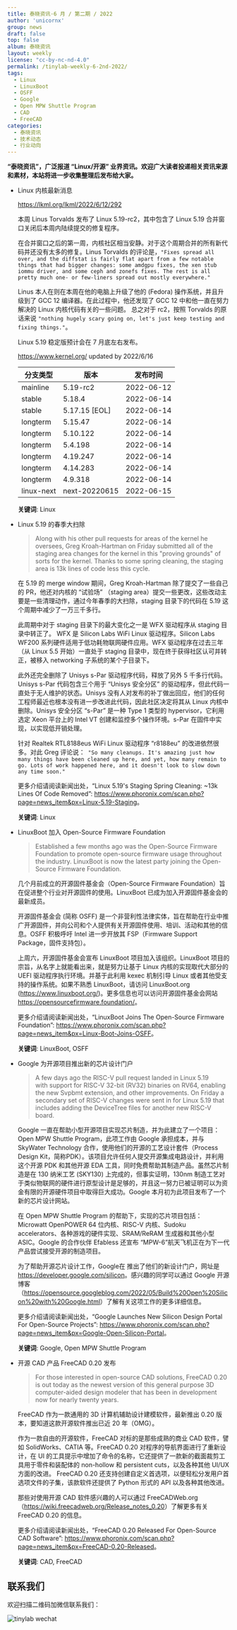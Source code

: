 ```yaml
---
title: 泰晓资讯·6 月 / 第二期 / 2022
author: 'unicornx'
group: news
draft: false
top: false
album: 泰晓资讯
layout: weekly
license: "cc-by-nc-nd-4.0"
permalink: /tinylab-weekly-6-2nd-2022/
tags:
  - Linux
  - LinuxBoot
  - OSFF
  - Google
  - Open MPW Shuttle Program
  - CAD
  - FreeCAD
categories:
  - 泰晓资讯
  - 技术动态
  - 行业动向
---
```


**“泰晓资讯”，广泛报道 “Linux/开源” 业界资讯。欢迎广大读者投递相关资讯来源和素材，本站将进一步收集整理后发布给大家。**

- Linux 内核最新消息

    <https://lkml.org/lkml/2022/6/12/292>
    
    本周 Linus Torvalds 发布了 Linux 5.19-rc2，其中包含了 Linux 5.19 合并窗口关闭后本周内陆续提交的修复程序。

    在合并窗口之后的第一周，内核社区相当安静。对于这个周期合并的所有新代码并还没有太多的修复。Linus Torvalds 的评论是，`"Fixes spread all over, and the diffstat is fairly flat apart from a few notable things that had bigger changes: some amdgpu fixes, the xen stub iommu driver, and some ceph and zonefs fixes. The rest is all pretty much one- or few-liners spread out mostly everywhere."`

    Linus 本人在则在本周在他的电脑上升级了他的 (Fedora) 操作系统，并且升级到了 GCC 12 编译器。在此过程中，他还发现了 GCC 12 中和他一直在努力解决的 Linux 内核代码有关的一些问题。 总之对于 rc2，按照 Torvalds 的原话来说 `"nothing hugely scary going on, let's just keep testing and fixing things."`。

    Linux 5.19 稳定版预计会在 7 月底左右发布。

    <https://www.kernel.org/> updated by 2022/6/16

    |分支类型        |版本            |发布时间  |
    |----------------|----------------|----------|
    |mainline        |5.19-rc2        |2022-06-12|
    |stable          |5.18.4          |2022-06-14|
    |stable          |5.17.15 [EOL]   |2022-06-14|
    |longterm        |5.15.47         |2022-06-14|
    |longterm        |5.10.122        |2022-06-14|
    |longterm        |5.4.198         |2022-06-14|
    |longterm        |4.19.247        |2022-06-14|
    |longterm        |4.14.283        |2022-06-14|
    |longterm        |4.9.318         |2022-06-14|
    |linux-next      |next-20220615   |2022-06-15|

    **关键词**: Linux

- Linux 5.19 的春季大扫除

    > Along with his other pull requests for areas of the kernel he oversees, Greg Kroah-Hartman on Friday submitted all of the staging area changes for the kernel in this "proving grounds" of sorts for the kernel. Thanks to some spring cleaning, the staging area is 13k lines of code less this cycle.

    在 5.19 的 merge window 期间，Greg Kroah-Hartman 除了提交了一些自己的 PR，他还对内核的 “试验场” （staging area）提交一些更改，这些改动主要是一些清理动作，通过今年春季的大扫除，staging 目录下的代码在 5.19 这个周期中减少了一万三千多行。
    
    此周期中对于 staging 目录下的最大变化之一是 WFX 驱动程序从 staging 目录中转正了。 WFX 是 Silicon Labs WiFi Linux 驱动程序。Silicon Labs WF200 系列硬件适用于低功耗物联网硬件应用。WFX 驱动程序在过去三年（从 Linux 5.5 开始）一直处于 staging 目录中，现在终于获得社区认可并转正，被移入 networking 子系统的某个子目录下。

    此外还完全删除了 Unisys s-Par 驱动程序代码，释放了另外 5 千多行代码。Unisys s-Par 代码包含三个用于 “Unisys 安全分区” 的驱动程序，但此代码一直处于无人维护的状态。Unisys 没有人对发布的补丁做出回应，他们的任何工程师最近也根本没有进一步改进此代码，因此社区决定将其从 Linux 内核中删除。Unisys 安全分区 “s-Par” 是一种 Type 1 类型的 hypervisor，它利用选定 Xeon 平台上的 Intel VT 创建和监控多个操作环境。s-Par 在固件中实现，以实现低开销处理。

    针对 Realtek RTL8188eus WiFi Linux 驱动程序 “r8188eu” 的改进依然很多。对此 Greg 评论说：` "So many cleanups. It's amazing just how many things have been cleaned up here, and yet, how many remain to go. Lots of work happened here, and it doesn't look to slow down any time soon."`

    更多介绍请阅读新闻出处，“Linux 5.19's Staging Spring Cleaning: ~13k Lines Of Code Removed​”: <https://www.phoronix.com/scan.php?page=news_item&px=Linux-5.19-Staging>。

    **关键词**: Linux

- LinuxBoot 加入 Open-Source Firmware Foundation

    > Established a few months ago was the Open-Source Firmware Foundation to promote open-source firmware usage throughout the industry. LinuxBoot is now the latest party joining the Open-Source Firmware Foundation.
    
    几个月前成立的开源固件基金会（Open-Source Firmware Foundation）旨在促进整个行业对开源固件的使用。LinuxBoot 已成为加入开源固件基金会的最新成员。

    开源固件基金会 (简称 OSFF) 是一个非营利性法律实体，旨在帮助在行业中推广开源固件，并向公司和个人提供有关开源固件使用、培训、活动和其他的信息。OSFF 积极呼吁 Intel 进一步开放其 FSP（Firmware Support Package，固件支持包）。

    上周六，开源固件基金会宣布 LinuxBoot 项目加入该组织。LinuxBoot 项目的宗旨，从名字上就能看出来，就是努力让基于 Linux 内核的实现取代大部分的 UEFI 驱动程序执行环境。并基于此利用 kexec 机制引导 Linux 或者其他受支持的操作系统。如果不熟悉 LinuxBoot，请访问 LinuxBoot.org (<https://www.linuxboot.org/>)。更多信息也可以访问开源固件基金会网站 <https://opensourcefirmware.foundation/>。

    更多介绍请阅读新闻出处，“LinuxBoot Joins The Open-Source Firmware Foundation”: <https://www.phoronix.com/scan.php?page=news_item&px=Linux-Boot-Joins-OSFF>。

    **关键词**: LinuxBoot, OSFF

- Google 为开源项目推出新的芯片设计门户

    > A few days ago the RISC-V pull request landed in Linux 5.19 with support for RISC-V 32-bit (RV32) binaries on RV64, enabling the new Svpbmt extension, and other improvements. On Friday a secondary set of RISC-V changes were sent in for Linux 5.19 that includes adding the DeviceTree files for another new RISC-V board.
    
    Google 一直在帮助小型开源项目实现芯片制造，并为此建立了一个项目：Open MPW Shuttle Program，此项工作由 Google
    承担成本，并与 SkyWater Technology 合作，使用他们的开源的工艺设计套件（Process Design Kit，简称PDK）。该项目允许任何人提交开源集成电路设计，并利用这个开源 PDK 和其他开源 EDA 工具，同时免费帮助其制造产品。虽然芯片制造是在 130 纳米工艺 (SKY130) 上完成的，但事实证明，130nm 制造工艺对于类似物联网的硬件进行原型设计是足够的，并且这一努力已被证明可以为资金有限的开源硬件项目中取得巨大成功。Google 本月初为此项目发布了一个新的芯片设计网站。

    在 Open MPW Shuttle Program 的帮助下，实现的芯片项目包括：Microwatt OpenPOWER 64 位内核、RISC-V 内核、Sudoku accelerators、各种游戏的硬件实现、SRAM/ReRAM 生成器和其他小型 ASIC。Google 的合作伙伴 Efabless 还宣布 “MPW-6”航天飞机正在为下一代产品尝试接受开源的制造项目。

    为了帮助开源芯片设计工作，Google在 推出了他们的新设计门户，网址是 <https://developer.google.com/silicon>。感兴趣的同学可以通过 Google 开源博客（<https://opensource.googleblog.com/2022/05/Build%20Open%20Silicon%20with%20Google.html>）了解有关这项工作的更多详细信息。

    更多介绍请阅读新闻出处，“Google Launches New Silicon Design Portal For Open-Source Projects”: <https://www.phoronix.com/scan.php?page=news_item&px=Google-Open-Silicon-Portal>。

    **关键词**: Google, Open MPW Shuttle Program

- 开源 CAD 产品 FreeCAD 0.20 发布
                                                  
    > For those interested in open-source CAD solutions, FreeCAD 0.20 is out today as the newest version of this general purpose 3D computer-aided design modeler that has been in development now for nearly twenty years.

    FreeCAD 作为一款通用的 3D 计算机辅助设计建模软件，最新推出 0.20 版本，要知道这款开源软件推出已近 20 年（OMG）。

    作为一款自由的开源软件，FreeCAD 对标的是那些成熟的商业 CAD 软件，譬如 SolidWorks、CATIA 等。FreeCAD 0.20 对程序的导航界面进行了重新设计，在 UI 的工具提示中增加了命令的名称，它还提供了一款新的截面裁剪工具用于零件和装配体的 non-hollow 和 persistent cuts，以及各种其他 UI/UX 方面的改进。 FreeCAD 0.20 还支持创建自定义首选项，以便轻松分发用户首选项文件的子集，该款软件还提供了 Python 形式的 API 以及各种其他改进。

    那些对使用开源 CAD 软件感兴趣的人可以通过 FreeCADWeb.org （<https://wiki.freecadweb.org/Release_notes_0.20>）了解更多有关 FreeCAD 0.20 的信息。

    更多介绍请阅读新闻出处，“FreeCAD 0.20 Released For Open-Source CAD Software”: <https://www.phoronix.com/scan.php?page=news_item&px=FreeCAD-0.20-Released>。

    **关键词**: CAD, FreeCAD

## 联系我们

欢迎扫描二维码加微信联系我们：

![tinylab wechat](/images/wechat/tinylab.jpg)
